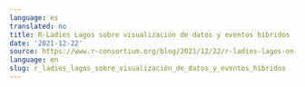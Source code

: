 ```yaml
---
language: es
translated: no
title: R-Ladies Lagos sobre visualización de datos y eventos híbridos
date: '2021-12-22'
source: https://www.r-consortium.org/blog/2021/12/22/r-ladies-lagos-on-data-visualization-and-hybrid-events
language: en
slug: r_ladies_lagos_sobre_visualización_de_datos_y_eventos_híbridos
---
```




